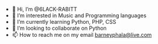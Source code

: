 - 👋 Hi, I’m @6LACK-RABITT
- 👀 I’m interested in Music and Programming languages
- 🌱 I’m currently learning Python, PHP, CSS
- 💞️ I’m looking to collaborate on Python
- 📫 How to reach me on my email barneyphala@live.com

<!---
6LACK-RABITT/6LACK-RABITT is a ✨ special ✨ repository because its `README.md` (this file) appears on your GitHub profile.
You can click the Preview link to take a look at your changes.
--->
